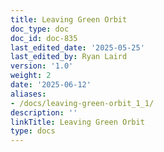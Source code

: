 ```yaml
---
title: Leaving Green Orbit
doc_type: doc
doc_id: doc-835
last_edited_date: '2025-05-25'
last_edited_by: Ryan Laird
version: '1.0'
weight: 2
date: '2025-06-12'
aliases:
- /docs/leaving-green-orbit_1_1/
description: ''
linkTitle: Leaving Green Orbit
type: docs
---
```


<!-- Unsupported block type: table_of_contents -->

<!-- Unsupported block type: unsupported -->
